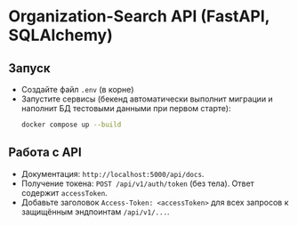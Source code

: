 # Organization-Search API (FastAPI, SQLAlchemy)

## Запуск
- Создайте файл `.env` (в корне)
- Запустите сервисы (бекенд автоматически выполнит миграции и наполнит БД тестовыми данными при первом старте):
  ```bash
  docker compose up --build
  ```

## Работа с API
- Документация: `http://localhost:5000/api/docs`.
- Получение токена: `POST /api/v1/auth/token` (без тела). Ответ содержит `accessToken`.
- Добавьте заголовок `Access-Token: <accessToken>` для всех запросов к защищённым эндпоинтам `/api/v1/...`.
